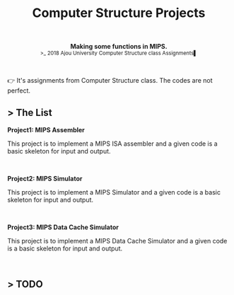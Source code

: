 <h1 align="center">Computer Structure Projects</h1>

</p>

<br>

<p align="center">
<b>Making some functions in MIPS.</b><br>
<sub>>_ 2018 Ajou University Computer Structure class Assignments▌</sub>
</p>

<br>


:point_right: It's assignments from Computer Structure class. The codes are not perfect.

<h2> > The List</h2>

**Project1: MIPS Assembler** 
<p>This project is to implement a MIPS ISA assembler and a given code is a basic skeleton for input and output. </p> <br>

**Project2: MIPS Simulator**
<p>This project is to implement a MIPS Simulator and a given code is a basic skeleton for input and output.</p> <br>

**Project3: MIPS Data Cache Simulator**
<p>This project is to implement a MIPS Data Cache Simulator and a given code is a basic skeleton for input and output. </p> <br>



<h2> > TODO </h2>






